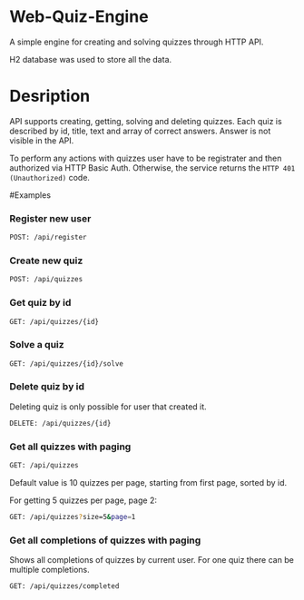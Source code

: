 # Web-Quiz-Engine
A simple engine for creating and solving quizzes through HTTP API.

H2 database was used to store all the data.

# Desription

API supports creating, getting, solving and deleting quizzes. Each quiz is described by id, title, text and array of correct answers. Answer is not visible in the API.

To perform any actions with quizzes user have to be registrater and then authorized via HTTP Basic Auth. Otherwise, the service returns the `HTTP 401 (Unauthorized)` code.

#Examples

### Register new user
```sh
POST: /api/register
```

### Create new quiz
```sh
POST: /api/quizzes
```

### Get quiz by id

```sh
GET: /api/quizzes/{id}
```

### Solve a quiz

```sh
GET: /api/quizzes/{id}/solve
```

### Delete quiz by id

Deleting quiz is only possible for user that created it.

```sh
DELETE: /api/quizzes/{id}
```

### Get all quizzes with paging

```sh
GET: /api/quizzes
```
Default value is 10 quizzes per page, starting from first page, sorted by id.

For getting 5 quizzes per page, page 2:

```sh
GET: /api/quizzes?size=5&page=1
```

### Get all completions of quizzes with paging

Shows all completions of quizzes by current user. For one quiz there can be multiple completions.

```sh
GET: /api/quizzes/completed
```





